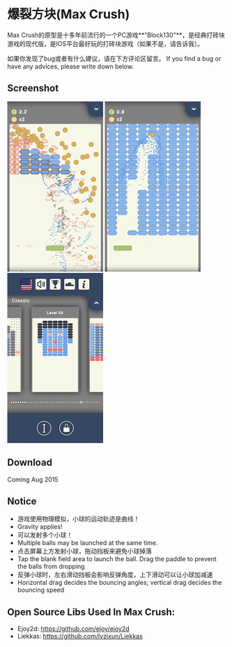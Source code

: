 # 爆裂方块(Max Crush)

Max Crush的原型是十多年前流行的一个PC游戏**"Block130"**，是经典打砖块游戏的现代版，是IOS平台最好玩的打砖块游戏（如果不是，请告诉我）。

如果你发现了bug或者有什么建议，请在下方评论区留言。
If you find a bug or have any advices, please write down below.

## Screenshot

![](r/maxcrush1.png) ![](r/maxcrush2.png) ![](r/maxcrush3.png)

## Download

Coming Aug 2015

## Notice

* 游戏使用物理模拟，小球的运动轨迹是曲线！
* Gravity applies!
* 可以发射多个小球！
* Multiple balls may be launched at the same time.
* 点击屏幕上方发射小球，拖动挡板来避免小球掉落
* Tap the blank field area to launch the ball. Drag the paddle to prevent the balls from dropping
* 反弹小球时，左右滑动挡板会影响反弹角度，上下滑动可以让小球加减速
* Horizontal drag decides the bouncing angles; vertical drag decides the bouncing speed

## Open Source Libs Used In Max Crush:

* Ejoy2d: https://github.com/ejoy/ejoy2d
* Liekkas: https://github.com/lvzixun/Liekkas